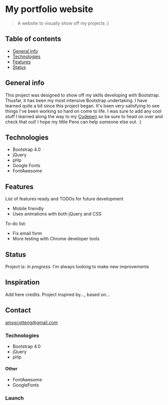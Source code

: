# My portfolio website
> A website to visually show off my projects :)

## Table of contents
* [General info](#general-info)
* [Technologies](#technologies)
* [Features](#features)
* [Status](#status)

## General info
This project was designed to show off my skills developing with Bootstrap. Thusfar, it has been my most intensive Bootstrap undertaking. I have learned quite a bit since this project began. It's been very satisfying to see things I've been working so hard on come to life. I was sure to add any cool stuff I learned along the way to my <a href="https://codepen.io/amyscotteng">Codepen</a> so be sure to head on over and check that out! I hope my little Pens can help someone else out. :)


## Technologies
* Bootstrap 4.0
* jQuery
* pHp
* Google Fonts
* FontAwesome

## Features
List of features ready and TODOs for future development
* Mobile friendly
* Uses animations with both jQuery and CSS

To-do list:
* Fix email form 
* More testing with Chrome developer tools

## Status
Project is: _in progress_. I'm always looking to make new improvements

## Inspiration
Add here credits. Project inspired by..., based on...

## Contact
amyscotteng@gmail.com
































<h3>Technologies</h3>
  <ul>
    <li>Bootstrap 4.0</li>
    <li>jQuery</li>
    <li>pHp</li>
  </ul>  
  
<h4>Other</h4>  
  <ul>
    <li>FontAwesome</li>
    <li>GoogleFonts</li>
  </ul>



<h3>Launch</h3>












